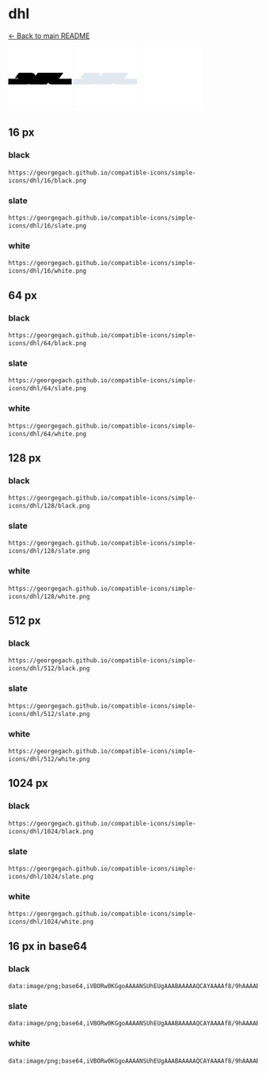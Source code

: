 # dhl

[← Back to main README](../../README.md)


<img src="./128/black.png" width="128" alt="dhl black icon" />
<img src="./128/slate.png" width="128" alt="dhl slate icon" />
<img src="./128/white.png" width="128" alt="dhl white icon" />

## 16 px

### black
```
https://georgegach.github.io/compatible-icons/simple-icons/dhl/16/black.png
```

### slate
```
https://georgegach.github.io/compatible-icons/simple-icons/dhl/16/slate.png
```

### white
```
https://georgegach.github.io/compatible-icons/simple-icons/dhl/16/white.png
```

## 64 px

### black
```
https://georgegach.github.io/compatible-icons/simple-icons/dhl/64/black.png
```

### slate
```
https://georgegach.github.io/compatible-icons/simple-icons/dhl/64/slate.png
```

### white
```
https://georgegach.github.io/compatible-icons/simple-icons/dhl/64/white.png
```

## 128 px

### black
```
https://georgegach.github.io/compatible-icons/simple-icons/dhl/128/black.png
```

### slate
```
https://georgegach.github.io/compatible-icons/simple-icons/dhl/128/slate.png
```

### white
```
https://georgegach.github.io/compatible-icons/simple-icons/dhl/128/white.png
```

## 512 px

### black
```
https://georgegach.github.io/compatible-icons/simple-icons/dhl/512/black.png
```

### slate
```
https://georgegach.github.io/compatible-icons/simple-icons/dhl/512/slate.png
```

### white
```
https://georgegach.github.io/compatible-icons/simple-icons/dhl/512/white.png
```

## 1024 px

### black
```
https://georgegach.github.io/compatible-icons/simple-icons/dhl/1024/black.png
```

### slate
```
https://georgegach.github.io/compatible-icons/simple-icons/dhl/1024/slate.png
```

### white
```
https://georgegach.github.io/compatible-icons/simple-icons/dhl/1024/white.png
```

## 16 px in base64

### black
```
data:image/png;base64,iVBORw0KGgoAAAANSUhEUgAAABAAAAAQCAYAAAAf8/9hAAAABmJLR0QA/wD/AP+gvaeTAAAAhElEQVQ4je3QOw5BYRCG4ee4hIhSYwnsQHUatmgFeosRS1CSP0hcDn7NFCcaHc35ksm81Ttfhib/T1HjBebBL6wxxQRnDHFFHxus6qIRdsgxFfZIwQnH2AmzeoNTcAsD3NDD86Nhjv0IaUbRwTIqZ7Rxj+tjXEJ2wBZlSCp0v/2nya/yBg94IFUpWmLlAAAAAElFTkSuQmCC
```

### slate
```
data:image/png;base64,iVBORw0KGgoAAAANSUhEUgAAABAAAAAQCAYAAAAf8/9hAAAABmJLR0QA/wD/AP+gvaeTAAAAvklEQVQ4je2QPU5CYRREz9yHwYDRxsRATKhlEzRauEFWYO8yqI1xAZJIbBSCEFTed4eCny3QcKopJjOTgRPHR3vx/jF7oME9QBQS6dlk36E7oYXxBelfQucUvfa6V0+HgMlkfl2HX8DdXV4tmFuqZLctljYhSARBPN7eXI4ANP6c/my3KDAtzB+iKVEw8q5Gxt4aa8i1JNtWw9KQQiqwRVWF/0vGl3En7VVYzaj4LtabwgMwcqwTn6HDAyeOygaMXlNMNYK6LwAAAABJRU5ErkJggg==
```

### white
```
data:image/png;base64,iVBORw0KGgoAAAANSUhEUgAAABAAAAAQCAYAAAAf8/9hAAAABmJLR0QA/wD/AP+gvaeTAAAAkUlEQVQ4je3QPU5CYRSE4edTiMZY2rgE2AGVjW6RFdi7GOISLC+5URPRKw7N4acmMTS8zcwUZzI5nDk9bWuSPOGx4h9eMMUEn7jFCtdYtNaeHRzfJXnLniFJl6Qv3yd5L+2TzHYLknyUv8ANvnGF9eFCpPQXQ+U2wrwmB5f4QYd7fFXZEq94qJIB42N+duY/2ADY+E0rRS9CKQAAAABJRU5ErkJggg==
```


